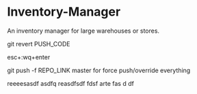 # Inventory-Manager
An inventory manager for large warehouses or stores.

git revert PUSH_CODE

esc+:wq+enter

git push -f REPO_LINK master
for force push/override everything


reeeesasdf asdfq reasdfsdf
fdsf
arte
 fas d
df
